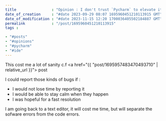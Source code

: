 ```yaml
---
title                : "Opinion : I don't trust `Pycharm` to elevate its own errors"
date_of_creation     : "#date 2023-09-29 08:07 1695960451210113915 GMT"
date_of_modification : "#date 2023-11-15 12:20 1700036405502184887 GMT"
permalink            : "/post/1695960451210113915"
tags :

- "#posts"
- "#opinions"
- "#pycharm"
- "#ide"
---
```


This cost me a lot of sanity  c.f <a href="{{ "post/1695957483470493710" | relative_url }}"> post</a>

I could report those kinds of bugs if :
- I would not lose time by reporting it 
- I would be able to stay calm when they happen
- I was hopeful for a fast resolution 

I am going back to a text editor, it will cost me time, but will separate the sofware errors from the code errors.
